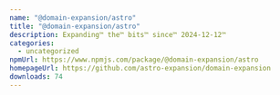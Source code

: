 ```yaml
---
name: "@domain-expansion/astro"
title: "@domain-expansion/astro"
description: Expanding™ the™ bits™ since™ 2024-12-12™
categories:
  - uncategorized
npmUrl: https://www.npmjs.com/package/@domain-expansion/astro
homepageUrl: https://github.com/astro-expansion/domain-expansion
downloads: 74
---
```

